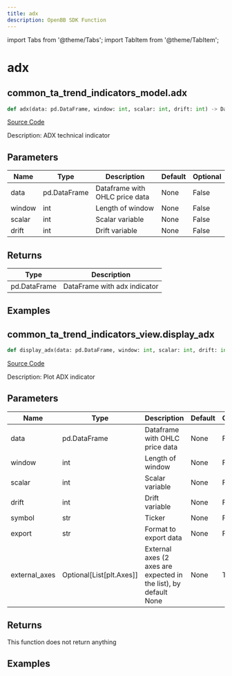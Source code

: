 ```yaml
---
title: adx
description: OpenBB SDK Function
---
```


import Tabs from '@theme/Tabs';
import TabItem from '@theme/TabItem';

# adx

<Tabs>
<TabItem value="model" label="Model" default>

## common_ta_trend_indicators_model.adx

```python title='openbb_terminal/common/technical_analysis/trend_indicators_model.py'
def adx(data: pd.DataFrame, window: int, scalar: int, drift: int) -> DataFrame:
```
[Source Code](https://github.com/OpenBB-finance/OpenBBTerminal/tree/main/openbb_terminal/common/technical_analysis/trend_indicators_model.py#L16)

Description: ADX technical indicator

## Parameters

| Name | Type | Description | Default | Optional |
| ---- | ---- | ----------- | ------- | -------- |
| data | pd.DataFrame | Dataframe with OHLC price data | None | False |
| window | int | Length of window | None | False |
| scalar | int | Scalar variable | None | False |
| drift | int | Drift variable | None | False |

## Returns

| Type | Description |
| ---- | ----------- |
| pd.DataFrame | DataFrame with adx indicator |

## Examples



</TabItem>
<TabItem value="view" label="View">

## common_ta_trend_indicators_view.display_adx

```python title='openbb_terminal/common/technical_analysis/trend_indicators_view.py'
def display_adx(data: pd.DataFrame, window: int, scalar: int, drift: int, symbol: str, export: str, external_axes: Optional[List[matplotlib.axes._axes.Axes]]) -> None:
```
[Source Code](https://github.com/OpenBB-finance/OpenBBTerminal/tree/main/openbb_terminal/common/technical_analysis/trend_indicators_view.py#L30)

Description: Plot ADX indicator

## Parameters

| Name | Type | Description | Default | Optional |
| ---- | ---- | ----------- | ------- | -------- |
| data | pd.DataFrame | Dataframe with OHLC price data | None | False |
| window | int | Length of window | None | False |
| scalar | int | Scalar variable | None | False |
| drift | int | Drift variable | None | False |
| symbol | str | Ticker | None | False |
| export | str | Format to export data | None | False |
| external_axes | Optional[List[plt.Axes]] | External axes (2 axes are expected in the list), by default None | None | True |

## Returns

This function does not return anything

## Examples



</TabItem>
</Tabs>
